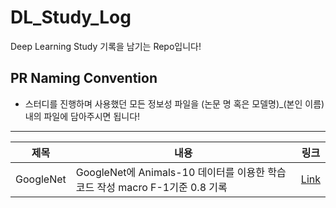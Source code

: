# DL_Study_Log
Deep Learning Study 기록을 남기는 Repo입니다!

## PR Naming Convention
- 스터디를 진행하며 사용했던 모든 정보성 파일을 (논문 명 혹은 모델명)_(본인 이름)내의 파일에 담아주시면 됩니다!

---
|제목|내용|링크|
|---|---|---|
|GoogleNet|GoogleNet에 Animals-10 데이터를 이용한 학습 코드 작성 macro F-1기준 0.8 기록|[Link](https://github.com/gkswns3708/DL_Study_Log/tree/main/GoogleNet_Implment)|
